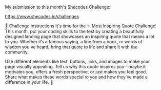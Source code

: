 My submission to this month's Shecodes Challenge:

https://www.shecodes.io/challenges

📖 Challenge Instructions
It's time for the ✨ Most Inspiring Quote Challenge! This month, put your coding skills to the test by creating a beautifully designed landing page that showcases an inspiring quote that means a lot to you.
Whether it’s a famous saying, a line from a book, or words of wisdom you've heard, bring that quote to life and share it with the community.

Use different elements like text, buttons, links, and images to make your page visually appealing.
Tell us why this quote inspires you—maybe it motivates you, offers a fresh perspective, or just makes you feel good. Share what makes these words special to you and how they’ve made a difference in your life. 🌟
